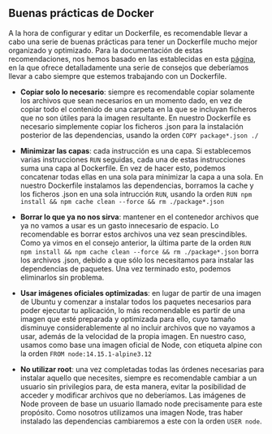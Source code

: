 ## Buenas prácticas de Docker

A la hora de configurar y editar un Dockerfile, es recomendable llevar a cabo una serie de buenas prácticas para tener un Dockerfile mucho mejor organizado y optimizado. Para la documentación de estas recomendaciones, nos hemos basado en las establecidas en esta [página](https://www.atareao.es/tutorial/docker/buenas-practicas-con-docker/), en la que ofrece detalladamente una serie de consejos que deberíamos llevar a cabo siempre que estemos trabajando con un Dockerfile.

- **Copiar solo lo necesario**: siempre es recomendable copiar solamente los archivos que sean necesarios en un momento dado, en vez de copiar todo el contenido de una carpeta en la que se incluyan ficheros que no son útiles para la imagen resultante.
  En nuestro Dockerfile es necesario simplemente copiar los ficheros .json para la instalación posterior de las dependencias, usando la orden `COPY package*.json ./`

- **Minimizar las capas**: cada instrucción es una capa. Si establecemos varias instrucciones `RUN` seguidas, cada una de estas instrucciones suma una capa al Dockerfile. En vez de hacer esto, podemos concatenar todas ellas en una sola para minimizar la capa a una sola.
  En nuestro Dockerfile instalamos las dependencias, borramos la cache y los ficheros .json en una sola intrucción `RUN`, usando la orden `RUN npm install && npm cache clean --force && rm ./package*.json`

- **Borrar lo que ya no nos sirva**: mantener en el contenedor archivos que ya no vamos a usar es un gasto innecesario de espacio. Lo recomendable es borrar estos archivos una vez sean prescindibles.
  Como ya vimos en el consejo anterior, la última parte de la orden `RUN npm install && npm cache clean --force && rm ./package*.json` borra los archivos .json, debido a que sólo los necesitamos para instalar las dependencias de paquetes. Una vez terminado esto, podemos eliminarlos sin problema.

- **Usar imágenes oficiales optimizadas**: en lugar de partir de una imagen de Ubuntu y comenzar a instalar todos los paquetes necesarios para poder ejecutar tu aplicación, lo más recomendable es partir de una imagen que esté preparada y optimizada para ello, cuyo tamaño disminuye considerablemente al no incluir archivos que no vayamos a usar, además de la velocidad de la propia imagen.
  En nuestro caso, usamos como base una imagen oficial de Node, con etiqueta alpine con la orden `FROM node:14.15.1-alpine3.12`

- **No utilizar root**: una vez completadas todas las órdenes necesarias para instalar aquello que necesites, siempre es recomendable cambiar a un usuario sin privilegios para, de esta manera, evitar la posibilidad de acceder y modificar archivos que no deberíamos.
  Las imágenes de Node proveen de base un usuario llamado node precisamente para este propósito. Como nosotros utilizamos una imagen Node, tras haber instalado las dependencias cambiaremos a este con la orden `USER node`.

  
